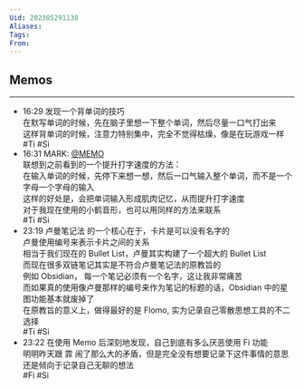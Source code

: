```yaml
---
Uid: 202305291138
Aliases: 
Tags: 
From: 
---
```


## Memos
---

- 16:29 发现一个背单词的技巧<br>在默写单词的时候，先在脑子里想一下整个单词，然后尽量一口气打出来<br>这样背单词的时候，注意力特别集中，完全不觉得枯燥，像是在玩游戏一样<br> #Ti #Si
- 16:31 MARK: [@MEMO](2023052916290010)<br>联想到之前看到的一个提升打字速度的方法：<br>在输入单词的时候，先停下来想一想，然后一口气输入整个单词，而不是一个字母一个字母的输入<br>这样的好处是，会把单词输入形成肌肉记忆，从而提升打字速度<br>对于我现在使用的小鹤音形，也可以用同样的方法来联系<br> #Ti #Si
- 23:19 卢曼笔记法 的一个核心在于，卡片是可以没有名字的<br>卢曼使用编号来表示卡片之间的关系<br>相当于我们现在的 Bullet List，卢曼其实构建了一个超大的 Bullet List<br>而现在很多双链笔记其实是不符合卢曼笔记法的原教旨的<br>例如 Obsidian， 每一个笔记必须有一个名字，这让我非常痛苦<br>而如果真的使用像卢曼那样的编号来作为笔记的标题的话，Obsidian 中的星图功能基本就废掉了<br>在原教旨的意义上，做得最好的是 Flomo, 实为记录自己零散思想工具的不二选择<br> #Ti #Si
- 23:22 在使用 Memo 后深刻地发现，自己到底有多么厌恶使用 Fi 功能<br>明明昨天跟 霏 闹了那么大的矛盾，但是完全没有想要记录下这件事情的意思<br>还是倾向于记录自己无聊的想法<br> #Fi #Si